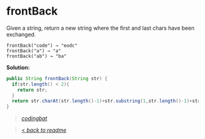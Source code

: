 # frontBack

Given a string, return a new string where the first and last chars have been exchanged.

```
frontBack("code") → "eodc"
frontBack("a") → "a"
frontBack("ab") → "ba"
```

**Solution:**

```java
public String frontBack(String str) {
  if(str.length() < 2){
    return str;
  }
  return str.charAt(str.length()-1)+str.substring(1,str.length()-1)+str.charAt(0);
}
```

> _[codingbat](http://codingbat.com/prob/p123384)_

> [< _back to readme_](FINDREPLACEREADME)